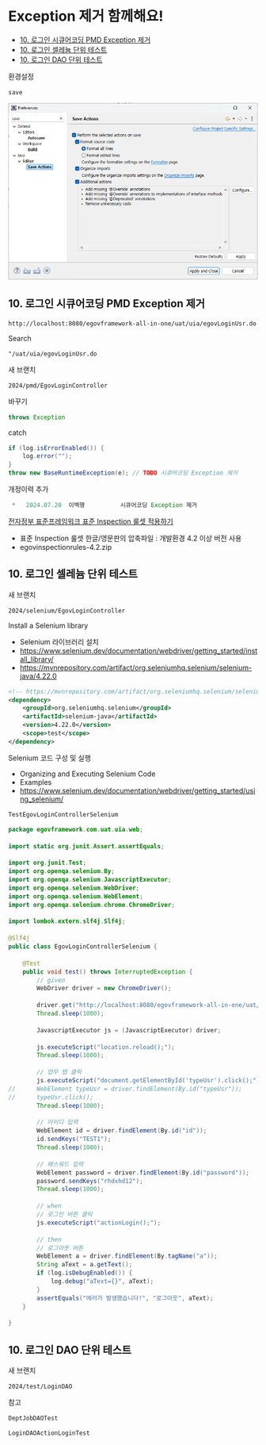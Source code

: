 # Exception 제거 함께해요!

- [10. 로그인 시큐어코딩 PMD Exception 제거](#10-로그인-exception-제거)
- [10. 로그인 셀레늄 단위 테스트](#10-로그인-셀레늄-단위-테스트)
- [10. 로그인 DAO 단위 테스트](#10-로그인-dao-단위-테스트)

환경설정
```
save
```
![save](save.png)

## 10. 로그인 시큐어코딩 PMD Exception 제거
```
http://localhost:8080/egovframework-all-in-one/uat/uia/egovLoginUsr.do
```

Search
```
"/uat/uia/egovLoginUsr.do
```

새 브랜치
```
2024/pmd/EgovLoginController
```

바꾸기
```java
throws Exception
```

catch
```java
if (log.isErrorEnabled()) {
	log.error("");
}
throw new BaseRuntimeException(e); // TODO 시큐어코딩 Exception 제거
```

개정이력 추가
```java
 *   2024.07.20  이백행          시큐어코딩 Exception 제거
```

[전자정부 표준프레임워크 표준 Inspection 룰셋 적용하기](https://www.egovframe.go.kr/wiki/doku.php?id=egovframework:dev4.2:imp:inspection#%EC%A0%84%EC%9E%90%EC%A0%95%EB%B6%80_%ED%91%9C%EC%A4%80%ED%94%84%EB%A0%88%EC%9E%84%EC%9B%8C%ED%81%AC_%ED%91%9C%EC%A4%80_inspection_%EB%A3%B0%EC%85%8B_%EC%A0%81%EC%9A%A9%ED%95%98%EA%B8%B0)
- 표준 Inspection 룰셋 한글/영문판의 압축파일 : 개발환경 4.2 이상 버전 사용
- egovinspectionrules-4.2.zip

## 10. 로그인 셀레늄 단위 테스트

새 브랜치
```
2024/selenium/EgovLoginController
```

Install a Selenium library
- Selenium 라이브러리 설치
- https://www.selenium.dev/documentation/webdriver/getting_started/install_library/
- https://mvnrepository.com/artifact/org.seleniumhq.selenium/selenium-java/4.22.0

```xml
<!-- https://mvnrepository.com/artifact/org.seleniumhq.selenium/selenium-java -->
<dependency>
    <groupId>org.seleniumhq.selenium</groupId>
    <artifactId>selenium-java</artifactId>
    <version>4.22.0</version>
    <scope>test</scope>
</dependency>
```

Selenium 코드 구성 및 실행
- Organizing and Executing Selenium Code
- Examples
- https://www.selenium.dev/documentation/webdriver/getting_started/using_selenium/

```
TestEgovLoginControllerSelenium
```

```java
package egovframework.com.uat.uia.web;

import static org.junit.Assert.assertEquals;

import org.junit.Test;
import org.openqa.selenium.By;
import org.openqa.selenium.JavascriptExecutor;
import org.openqa.selenium.WebDriver;
import org.openqa.selenium.WebElement;
import org.openqa.selenium.chrome.ChromeDriver;

import lombok.extern.slf4j.Slf4j;

@Slf4j
public class EgovLoginControllerSelenium {

	@Test
	public void test() throws InterruptedException {
		// given
		WebDriver driver = new ChromeDriver();

		driver.get("http://localhost:8080/egovframework-all-in-one/uat/uia/egovLoginUsr.do");
		Thread.sleep(1000);

		JavascriptExecutor js = (JavascriptExecutor) driver;

		js.executeScript("location.reload();");
		Thread.sleep(1000);

		// 업무 탭 클릭
		js.executeScript("document.getElementById('typeUsr').click();");
//		WebElement typeUsr = driver.findElement(By.id("typeUsr"));
//		typeUsr.click();
		Thread.sleep(1000);

		// 아이디 입력
		WebElement id = driver.findElement(By.id("id"));
		id.sendKeys("TEST1");
		Thread.sleep(1000);

		// 패스워드 입력
		WebElement password = driver.findElement(By.id("password"));
		password.sendKeys("rhdxhd12");
		Thread.sleep(1000);

		// when
		// 로그인 버튼 클릭
		js.executeScript("actionLogin();");

		// then
		// 로그아웃 버튼
		WebElement a = driver.findElement(By.tagName("a"));
		String aText = a.getText();
		if (log.isDebugEnabled()) {
			log.debug("aText={}", aText);
		}
		assertEquals("에러가 발생했습니다!", "로그아웃", aText);
	}

}
```

## 10. 로그인 DAO 단위 테스트

새 브랜치
```
2024/test/LoginDAO
```

참고
```
DeptJobDAOTest
```

```
LoginDAOActionLoginTest
```
